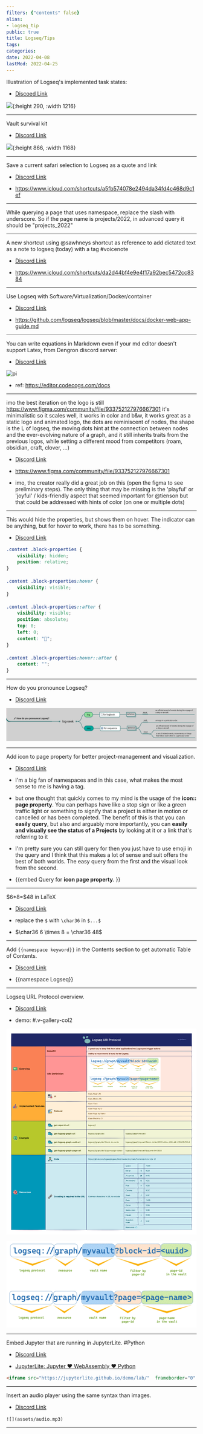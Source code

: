 ```yaml
---
filters: {"contents" false}
alias:
- logseq_tip
public: true
title: Logseq/Tips
tags:
categories:
date: 2022-04-08
lastMod: 2022-04-25
---
```

Illustration of Logseq's implemented task states:

  + [Discoed Link](https://discord.com/channels/725182569297215569/725182570131751005/952564162792402976)

![](https://raw.githubusercontent.com/charleschiu2012/image-hosting/main/img/logseq_implemented_task_states.png){:height 290, :width 1216}

---

Vault survival kit

  + [Discord Link](https://discord.com/channels/725182569297215569/756886540038438992/952605818791030866)

![](https://raw.githubusercontent.com/charleschiu2012/image-hosting/main/img/pkm_vault_survival_kit.png){:height 866, :width 1168}

---

Save a current safari selection to Logseq as a quote and link

  + [Discord Link](https://discord.com/channels/725182569297215569/924907384730689566/955548362139119706)

  + https://www.icloud.com/shortcuts/a5fb574078e2494da34fd4c468d9c1ef

---

While querying a page that uses namespace, replace the slash with underscore. So if the page name is projects/2022, in advanced query it should be "projects_2022"

---

A new shortcut using @sawhneys shortcut as reference to add dictated text as a note to logseq (today) with a tag \#voicenote

  + [Discord Link](https://discord.com/channels/725182569297215569/924907384730689566/956086408819392523)

  + https://www.icloud.com/shortcuts/da2d44bf4e9e4f17a92bec5472cc8384

---

Use Logseq with Software/Virtualization/Docker/container

  + [Discord Link](https://discord.com/channels/725182569297215569/725182570131751005/956622800716705832)

  + https://github.com/logseq/logseq/blob/master/docs/docker-web-app-guide.md

---

You can write equations in Markdown even if your md editor doesn't support Latex, from Dengron discord server:

  + [Discord Link](https://discord.com/channels/717965437182410783/904891933284007966/956934748721270784)

![pi](http://latex.codecogs.com/png.latex?\frac{1}{\pi}=\frac{2\sqrt{2}}{9801}\sum_{k=0}^\infty\frac{(4k)!(1103%2B26390k)}{(k!)^4396^{4k}})

  + ref: https://editor.codecogs.com/docs

---

imo the best iteration on the logo is still 
https://www.figma.com/community/file/933752127976667301
it's minimalistic so it scales well, it works in color and b&w, it works great as a static logo and animated logo, the dots are reminiscent of nodes, the shape is the L of logseq, the moving dots hint at the connection between nodes  and the ever-evolving nature of a graph, and it still inherits traits from the previous logos, while setting a different mood from competitors (roam, obsidian, craft, clover, …)

  + [Discord Link](https://discord.com/channels/725182569297215569/775936939638652948/934860582799147009)

  + https://www.figma.com/community/file/933752127976667301

  + imo, the creator really did a great job on this (open the figma to see preliminary steps). The only thing that may be missing is  the 'playful' or 'joyful' / kids-friendly aspect that seemed important for  @tienson but that could be addressed with hints of color (on one or multiple dots)

---

This would hide the properties, but shows them on hover. The indicator can be anything, but for hover to work, there has to be something.

  + [Discord Link](https://discord.com/channels/725182569297215569/752845138148982877/906275176742801410)

```css
.content .block-properties {
    visibility: hidden;
    position: relative;
}

.content .block-properties:hover {
    visibility: visible;
}

.content .block-properties::after {
    visibility: visible;
    position: absolute;
    top: 0;
    left: 0;
    content: "👻";
}

.content .block-properties:hover::after {
    content: "";
}
```

---

How do you pronounce Logseq?

  + [Discord Link](https://discord.com/channels/725182569297215569/756886540038438992/957664768553001050)

![](https://raw.githubusercontent.com/charleschiugit/image-hosting/main/img/howtopronouncelogseq.png)

---

Add icon to page property for better project-management and visualization.

  + [Discord Link](https://discord.com/channels/725182569297215569/766475028978991104/961627375370661918)

  + I'm a big fan of namespaces and in this case, what makes the most sense to me is having a tag.

  + but one thought that quickly comes to my mind is the usage of the **icon:: page property**. You can perhaps have like a stop sign or like a green traffic light or something to signify that a project is either in motion or cancelled or has been completed. The benefit of this is that you can **easily query**, but also and arguably more importantly, you can **easily and visually see the status of a Projects** by looking at it or a link that's referring to it

  + I'm pretty sure you can still query for then you just have to use emoji in the query and I think that this makes a lot of sense and suit offers the best of both worlds. The easy query from the first and the visual look from the second.

  + {{embed Query for **icon page property**.
}}

---

\$6*8=\$48 in LaTeX

  + [Discord Link](https://discord.com/channels/725182569297215569/725182570131751005/963510550124437504)

  + replace the `$` with `\char36` in `$...$`

  + $\char36 6 \times 8 = \char36 48$

---

Add `{{namespace keyword}}` in the Contents section to get automatic Table of Contents.

  + [Discord Link](https://discord.com/channels/725182569297215569/740582434961358848/963821349917319219)

  + {{namespace Logseq}}

---

Logseq URL Protocol overview.

  + [Discord Link](https://discord.com/channels/725182569297215569/756886540038438992/965024044183339088)

  + demo: #.v-gallery-col2

![](https://raw.githubusercontent.com/charleschiugit/image-hosting/main/img/logseq%20url%20protocol%20overview.png)

![](https://raw.githubusercontent.com/charleschiugit/image-hosting/main/img/logseq%20url%20protocol%20breakdown.png)

---

Embed Jupyter that are running in JupyterLite. #Python

  + [Discord Link](https://discord.com/channels/725182569297215569/736514221499744287/967240289888641158)

  + [JupyterLite: Jupyter ❤️ WebAssembly ❤️ Python](https://blog.jupyter.org/jupyterlite-jupyter-%EF%B8%8F-webassembly-%EF%B8%8F-python-f6e2e41ab3fa)

```html
<iframe src="https://jupyterlite.github.io/demo/lab/"  frameborder="0" scrolling="YES" allowtransparency="true" sandbox="allow-same-origin allow-scripts allow-popups allow-popups-to-escape-sandbox" style="width: 100%; height: 800px"></iframe>
```

---

Insert an audio player using the same syntax than images.

  + [Discord Link](https://discord.com/channels/725182569297215569/740582434961358848/967518539785310228)

`![](assets/audio.mp3)`

---


